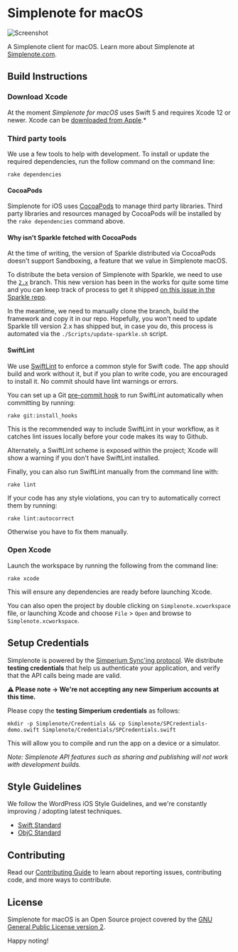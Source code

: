 # Simplenote for macOS

![Screenshot](https://simplenoteblog.files.wordpress.com/2021/09/gh-screenshot.png)

A Simplenote client for macOS. Learn more about Simplenote at [Simplenote.com](https://simplenote.com).

## Build Instructions

### Download Xcode

At the moment *Simplenote for macOS* uses Swift 5 and requires Xcode 12 or newer. Xcode can be [downloaded from Apple](https://developer.apple.com/downloads/index.action).*

### Third party tools

We use a few tools to help with development. To install or update the required dependencies, run the follow command on the command line:

`rake dependencies`

#### CocoaPods

Simplenote for iOS uses [CocoaPods](http://cocoapods.org/) to manage third party libraries.
Third party libraries and resources managed by CocoaPods will be installed by the `rake dependencies` command above.

#### Why isn't Sparkle fetched with CocoaPods

At the time of writing, the version of Sparkle distributed via CocoaPods doesn't support Sandboxing, a feature that we value in Simplenote macOS.

To distribute the beta version of Simplenote with Sparkle, we need to use the [`2.x`](https://github.com/sparkle-project/Sparkle/tree/2.x) branch.
This new version has been in the works for quite some time and you can keep track of process to get it shipped [on this issue in the Sparkle repo](https://github.com/sparkle-project/Sparkle/issues/1523).

In the meantime, we need to manually clone the branch, build the framework and copy it in our repo.
Hopefully, you won't need to update Sparkle till version 2.x has shipped but, in case you do, this process is automated via the `./Scripts/update-sparkle.sh` script.

#### SwiftLint

We use [SwiftLint](https://github.com/realm/SwiftLint) to enforce a common style for Swift code. The app should build and work without it, but if you plan to write code, you are encouraged to install it. No commit should have lint warnings or errors.

You can set up a Git [pre-commit hook](https://git-scm.com/book/en/v2/Customizing-Git-Git-Hooks) to run SwiftLint automatically when committing by running:

`rake git:install_hooks`

This is the recommended way to include SwiftLint in your workflow, as it catches lint issues locally before your code makes its way to Github.

Alternately, a SwiftLint scheme is exposed within the project; Xcode will show a warning if you don't have SwiftLint installed.

Finally, you can also run SwiftLint manually from the command line with:

`rake lint`

If your code has any style violations, you can try to automatically correct them by running:

`rake lint:autocorrect`

Otherwise you have to fix them manually.

### Open Xcode

Launch the workspace by running the following from the command line:

`rake xcode`

This will ensure any dependencies are ready before launching Xcode.

You can also open the project by double clicking on `Simplenote.xcworkspace` file, or launching Xcode and choose `File` > `Open` and browse to `Simplenote.xcworkspace`.

## Setup Credentials

Simplenote is powered by the [Simperium Sync'ing protocol](https://www.simperium.com). We distribute **testing credentials** that help us authenticate your application, and verify that the API calls being made are valid.

**⚠️ Please note → We're not accepting any new Simperium accounts at this time.**


Please copy the **testing Simperium credentials** as follows:

```
mkdir -p Simplenote/Credentials && cp Simplenote/SPCredentials-demo.swift Simplenote/Credentials/SPCredentials.swift
```

This will allow you to compile and run the app on a device or a simulator.

_Note: Simplenote API features such as sharing and publishing will not work with development builds._

## Style Guidelines

 We follow the WordPress iOS Style Guidelines, and we're constantly improving / adopting latest techniques.

 - [Swift Standard](https://github.com/wordpress-mobile/swift-style-guide)
 - [ObjC Standard](https://github.com/wordpress-mobile/objective-c-style-guide)

## Contributing

Read our [Contributing Guide](CONTRIBUTING.md) to learn about reporting issues, contributing code, and more ways to contribute.

## License

Simplenote for macOS is an Open Source project covered by the [GNU General Public License version 2](LICENSE.md).

Happy noting!
